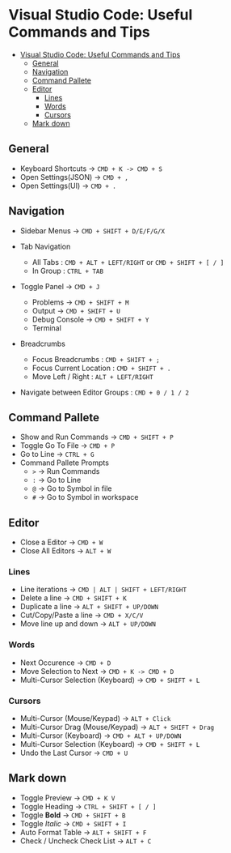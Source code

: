 # Visual Studio Code: Useful Commands and Tips

- [Visual Studio Code: Useful Commands and Tips](#Visual-Studio-Code-Useful-Commands-and-Tips)
  - [General](#General)
  - [Navigation](#Navigation)
  - [Command Pallete](#Command-Pallete)
  - [Editor](#Editor)
    - [Lines](#Lines)
    - [Words](#Words)
    - [Cursors](#Cursors)
  - [Mark down](#Mark-down)


## General

- Keyboard Shortcuts -> `CMD + K -> CMD + S`
- Open Settings(JSON) -> `CMD + ,`
- Open Settings(UI) -> `CMD + .`


## Navigation

- Sidebar Menus -> `CMD + SHIFT + D/E/F/G/X`

- Tab Navigation
  - All Tabs : `CMD + ALT + LEFT/RIGHT` or `CMD + SHIFT + [ / ]`
  - In Group : `CTRL + TAB`

- Toggle Panel -> `CMD + J`
  - Problems -> `CMD + SHIFT + M`
  - Output -> `CMD + SHIFT + U`
  - Debug Console -> `CMD + SHIFT + Y`
  - Terminal

- Breadcrumbs 
  - Focus Breadcrumbs : `CMD + SHIFT + ;`
  - Focus Current Location : `CMD + SHIFT + .`
  - Move Left / Right : `ALT + LEFT/RIGHT`

- Navigate between Editor Groups : `CMD + 0 / 1 / 2`


## Command Pallete

- Show and Run Commands -> `CMD + SHIFT + P`
- Toggle Go To File -> `CMD + P`
- Go to Line -> `CTRL + G`
- Command Pallete Prompts
  - `>` -> Run Commands
  - `:` -> Go to Line
  - `@` -> Go to Symbol in file
  - `#` -> Go to Symbol in workspace


## Editor

- Close a Editor -> `CMD + W`
- Close All Editors -> `ALT + W`


### Lines

- Line iterations -> `CMD | ALT | SHIFT + LEFT/RIGHT`
- Delete a line -> `CMD + SHIFT + K`
- Duplicate a line -> `ALT + SHIFT + UP/DOWN`
- Cut/Copy/Paste a line -> `CMD + X/C/V`
- Move line up and down -> `ALT + UP/DOWN`


### Words

- Next Occurence -> `CMD + D`
- Move Selection to Next -> `CMD + K -> CMD + D`
- Multi-Cursor Selection (Keyboard) -> `CMD + SHIFT + L`


### Cursors

- Multi-Cursor (Mouse/Keypad) -> `ALT + Click`
- Multi-Cursor Drag (Mouse/Keypad) -> `ALT + SHIFT + Drag`
- Multi-Cursor (Keyboard) -> `CMD + ALT + UP/DOWN`
- Multi-Cursor Selection (Keyboard) -> `CMD + SHIFT + L`
- Undo the Last Cursor -> `CMD + U`


## Mark down

- Toggle Preview -> `CMD + K V`
- Toggle Heading -> `CTRL + SHIFT + [ / ]`
- Toggle **Bold** -> `CMD + SHIFT + B`
- Toggle *Italic* -> `CMD + SHIFT + I`
- Auto Format Table -> `ALT + SHIFT + F`
- Check / Uncheck Check List -> `ALT + C`

